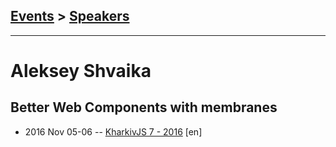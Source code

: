 ## [Events](../README.md) > [Speakers](../speakers.md)
---

# Aleksey Shvaika

## Better Web Components with membranes
- 2016 Nov 05-06 -- [KharkivJS 7 - 2016](https://www.youtube.com/watch?v=TgFFsaETKrA) [en]   
